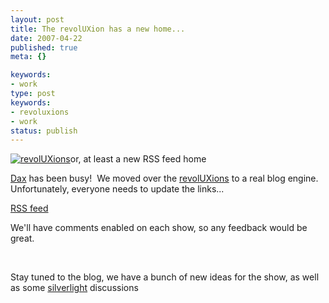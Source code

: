 ```yaml
---
layout: post
title: The revolUXion has a new home...
date: 2007-04-22
published: true
meta: {}

keywords:
- work
type: post
keywords:
- revoluxions
- work
status: publish
---
```



[![revolUXions](http://media.eick.us/2011/05/388628564_ec67e676cc_m.jpg)](http://ux.nukeation.com)or, at least a new RSS feed home



[Dax](http://www.nukeation.net) has been busy!  We moved over the [revolUXions](http://www.revolUXions.com) to a real blog engine.  Unfortunately, everyone needs to update the links...



[RSS feed](http://ux.nukeation.com/SyndicationService.asmx/GetRss)



We'll have comments enabled on each show, so any feedback would be great.



 



Stay tuned to the blog, we have a bunch of new ideas for the show, as well as some [silverlight](http://www.microsoft.com/silverlight/asp/default.aspx) discussions

